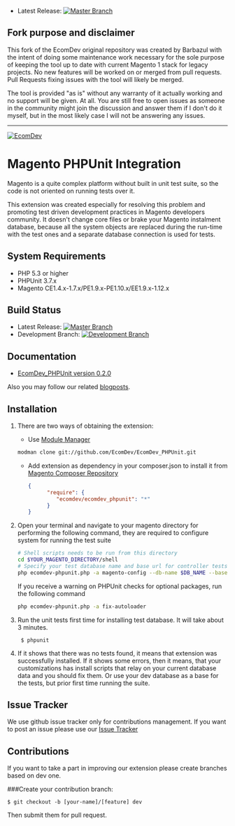 * Latest Release: [![Master Branch](https://travis-ci.com/Barbazul/EcomDev_PHPUnit.png?branch=master)](https://travis-ci.com/Barbazul/EcomDev_PHPUnit)

Fork purpose and disclaimer
---------------------------

This fork of the EcomDev original repository was created by Barbazul with the intent of doing some maintenance work 
necessary for the sole purpose of keeping the tool up to date with current Magento 1 stack for legacy projects. 
No new features will be worked on or merged from pull requests.
Pull Requests fixing issues with the tool will likely be merged.

The tool is provided "as is" without any warranty of it actually working and no support will be given. At all.
You are still free to open issues as someone in the community might join the discussion and answer them if I don't do it
myself, but in the most likely case I will not be answering any issues. 

<hr />

<a href="http://www.ecomdev.org/services/magento-development?utm_source=github&utm_medium=logo&utm_campaign=github">![EcomDev](http://www.ecomdev.org/wp-content/themes/ecomdev/images/logo.png)</a>

Magento PHPUnit Integration
===========================

Magento is a quite complex platform without built in unit test suite, so the code is not oriented on running tests over it.

This extension was created especially for resolving this problem and promoting test driven development practices in Magento developers community. It doesn't change core files or brake your Magento instalment database, because all the system objects are replaced during the run-time with the test ones and a separate database connection is used for tests.

System Requirements
-------------------
* PHP 5.3 or higher
* PHPUnit 3.7.x
* Magento CE1.4.x-1.7.x/PE1.9.x-PE1.10.x/EE1.9.x-1.12.x

Build Status
------------
* Latest Release: [![Master Branch](https://travis-ci.org/EcomDev/EcomDev_PHPUnit.png?branch=master)](https://travis-ci.org/EcomDev/EcomDev_PHPUnit)
* Development Branch: [![Development Branch](https://travis-ci.org/EcomDev/EcomDev_PHPUnit.png?branch=dev)](https://travis-ci.org/EcomDev/EcomDev_PHPUnit)


Documentation
-------------

* [EcomDev_PHPUnit version 0.2.0](http://www.ecomdev.org/wp-content/uploads/2011/05/EcomDev_PHPUnit-0.2.0-Manual.pdf)

Also you may follow our related [blogposts](http://www.ecomdev.org/tag/phpunit).

Installation
------------


1. There are two ways of obtaining the extension:    
    * Use [Module Manager](https://github.com/colinmollenhour/modman) 
        
     ```bash
     modman clone git://github.com/EcomDev/EcomDev_PHPUnit.git 
     ```
    * Add extension as dependency in your composer.json to install it from [Magento Composer Repository](http://packages.firegento.com/)
      ```json
      {
            "require": {
               "ecomdev/ecomdev_phpunit": "*"
            }
      }
      ```

3. Open your terminal and navigate to your magento directory for performing the following command, they are required to configure system for running the test suite 
    ```bash
    # Shell scripts needs to be run from this directory
    cd $YOUR_MAGENTO_DIRECTORY/shell 
    # Specify your test database name and base url for controller tests
    php ecomdev-phpunit.php -a magento-config --db-name $DB_NAME --base-url http://your.magento.url/
    ```
    If you receive a warning on PHPUnit checks for optional packages, run the following command
    ```bash
    php ecomdev-phpunit.php -a fix-autoloader
    ```

4. Run the unit tests first time for installing test database. It will take about 3 minutes.

        $ phpunit 

5. If it shows that there was no tests found, it means that extension was successfully installed. If it shows some errors, then it means, that your customizations has install scripts that relay on your current database data and you should fix them. Or use your dev database as a base for the tests, but prior first time running the suite.


Issue Tracker
-------------
We use github issue tracker only for contributions management. If you want to post an issue please use our [Issue Tracker](http://project.ecomdev.org/projects/mage-unit)

Contributions
-------------

If you want to take a part in improving our extension please create branches based on dev one. 

###Create your contribution branch: 
   
	$ git checkout -b [your-name]/[feature] dev


Then submit them for pull request. 

